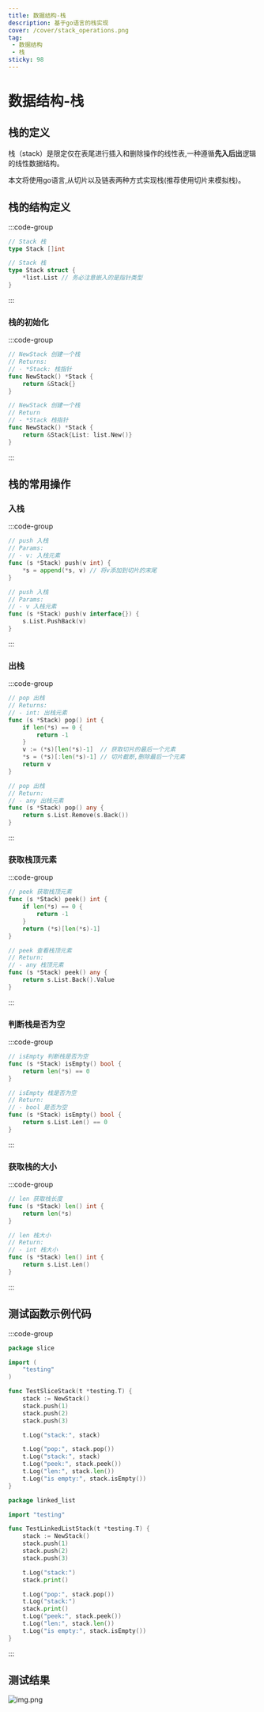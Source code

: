 ```yaml
---
title: 数据结构-栈
description: 基于go语言的栈实现
cover: /cover/stack_operations.png
tag:
 - 数据结构
 - 栈
sticky: 98
---
```


# 数据结构-栈

## 栈的定义

栈（stack）是限定仅在表尾进行插入和删除操作的线性表,一种遵循**先入后出**逻辑的线性数据结构。

本文将使用go语言,从切片以及链表两种方式实现栈(推荐使用切片来模拟栈)。

## 栈的结构定义

:::code-group
```go [slice]
// Stack 栈
type Stack []int
```

```go [linked list]
// Stack 栈
type Stack struct {
	*list.List // 务必注意嵌入的是指针类型
}
```
:::

### 栈的初始化

:::code-group
```go [slice]
// NewStack 创建一个栈
// Returns:
// - *Stack: 栈指针
func NewStack() *Stack {
	return &Stack{}
}
```

```go [linked list]
// NewStack 创建一个栈
// Return
// - *Stack 栈指针
func NewStack() *Stack {
	return &Stack{List: list.New()}
}
```
:::

## 栈的常用操作

### 入栈

:::code-group
```go [slice]
// push 入栈
// Params:
// - v: 入栈元素
func (s *Stack) push(v int) {
	*s = append(*s, v) // 将v添加到切片的末尾
}
```

```go [linked list]
// push 入栈
// Params:
// - v 入栈元素
func (s *Stack) push(v interface{}) {
	s.List.PushBack(v)
}
```

:::

### 出栈

:::code-group
```go [slice]
// pop 出栈
// Returns:
// - int: 出栈元素
func (s *Stack) pop() int {
	if len(*s) == 0 {
		return -1
	}
	v := (*s)[len(*s)-1]  // 获取切片的最后一个元素
	*s = (*s)[:len(*s)-1] // 切片截断,删除最后一个元素
	return v
}
```


```go [linked list]
// pop 出栈
// Return:
// - any 出栈元素
func (s *Stack) pop() any {
	return s.List.Remove(s.Back())
}
```

:::

### 获取栈顶元素

:::code-group
```go [slice]
// peek 获取栈顶元素
func (s *Stack) peek() int {
	if len(*s) == 0 {
		return -1
	}
	return (*s)[len(*s)-1]
}
```

```go [linked list]
// peek 查看栈顶元素
// Return:
// - any 栈顶元素
func (s *Stack) peek() any {
	return s.List.Back().Value
}
```

:::

### 判断栈是否为空

:::code-group
```go [slice]
// isEmpty 判断栈是否为空
func (s *Stack) isEmpty() bool {
	return len(*s) == 0
}
```

```go [linked list]
// isEmpty 栈是否为空
// Return:
// - bool 是否为空
func (s *Stack) isEmpty() bool {
	return s.List.Len() == 0
}
```
:::

### 获取栈的大小

:::code-group
```go [slice]
// len 获取栈长度
func (s *Stack) len() int {
	return len(*s)
}
```

```go [linked list]
// len 栈大小
// Return:
// - int 栈大小
func (s *Stack) len() int {
	return s.List.Len()
}
```
:::

## 测试函数示例代码

:::code-group
```go [slice]
package slice

import (
	"testing"
)

func TestSliceStack(t *testing.T) {
	stack := NewStack()
	stack.push(1)
	stack.push(2)
	stack.push(3)

	t.Log("stack:", stack)

	t.Log("pop:", stack.pop())
	t.Log("stack:", stack)
	t.Log("peek:", stack.peek())
	t.Log("len:", stack.len())
	t.Log("is empty:", stack.isEmpty())
}
```

```go [linked list]
package linked_list

import "testing"

func TestLinkedListStack(t *testing.T) {
	stack := NewStack()
	stack.push(1)
	stack.push(2)
	stack.push(3)

	t.Log("stack:")
	stack.print()

	t.Log("pop:", stack.pop())
	t.Log("stack:")
	stack.print()
	t.Log("peek:", stack.peek())
	t.Log("len:", stack.len())
	t.Log("is empty:", stack.isEmpty())
}
```
:::

## 测试结果
![img.png](images/数据结构-栈/image-lkij.png)

